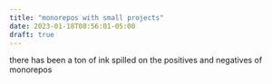 ```yaml
---
title: "monorepos with small projects"
date: 2023-01-18T08:56:01-05:00
draft: true
---
```


there has been a ton of ink spilled on the positives and negatives of monorepos
